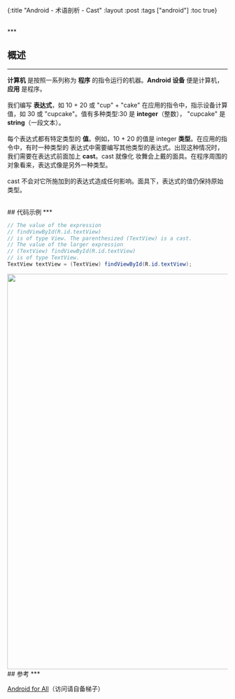 {:title "Android - 术语剖析 - Cast"
 :layout :post
 :tags  ["android"]
 :toc true}

<br>
***
<br>

## 概述
***

**计算机** 是按照一系列称为 **程序** 的指令运行的机器。**Android 设备** 便是计算机，**应用** 是程序。
<br>
<br>
我们编写 **表达式**，如 10 + 20 或 "cup" + "cake"
在应用的指令中，指示设备计算值，如 30 或 "cupcake"。值有多种类型:30 是 **integer**（整数），
"cupcake" 是 **string**（一段文本）。
<br>
<br>
每个表达式都有特定类型的 **值**。例如，10 + 20 的值是 integer **类型**。在应用的指令中，有时一种类型的
表达式中需要编写其他类型的表达式。出现这种情况时，我们需要在表达式前面加上 **cast**。cast 就像化
妆舞会上戴的面具。在程序周围的对象看来，表达式像是另外一种类型。
<br>
<br>
cast 不会对它所施加到的表达式造成任何影响。面具下，表达式的值仍保持原始类型。

<br>
## 代码示例
***

```java
// The value of the expression
// findViewById(R.id.textView)
// is of type View. The parenthesized (TextView) is a cast.
// The value of the larger expression
// (TextView) findViewById(R.id.textView)
// is of type TextView.
TextView textView = (TextView) findViewById(R.id.textView);
```

<img src="http://oem503hzx.bkt.clouddn.com/Android-for-All-Cast.png" width="905"/>

<br>
## 参考
***

[Android for All](https://developers.google.com/android/for-all/vocab-words/)（访问请自备梯子）
